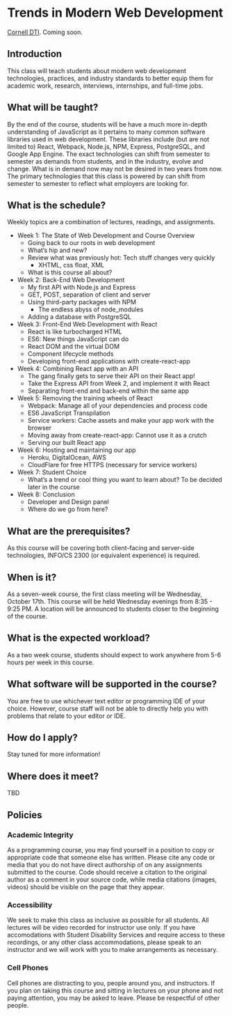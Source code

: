 # Trends in Modern Web Development
[Cornell DTI](http://cornelldti.org/). Coming soon.

## Introduction
This class will teach students about modern web development technologies, practices, and industry standards to better equip them for academic work, research, interviews, internships, and full-time jobs. 

## What will be taught?
By the end of the course, students will be have a much more in-depth understanding of JavaScript as it pertains to many common software libraries used in web development. These libraries include (but are not limited to) React, Webpack, Node.js, NPM, Express, PostgreSQL, and Google App Engine. The exact technologies can shift from semester to semester as demands from students, and in the industry, evolve and change. What is in demand now may not be desired in two years from now. The primary technologies that this class is powered by can shift from semester to semester to reflect what employers are looking for.

## What is the schedule?
Weekly topics are a combination of lectures, readings, and assignments.
* Week 1: The State of Web Development and Course Overview
  * Going back to our roots in web development
  * What’s hip and new?
  * Review what was previously hot: Tech stuff changes very quickly
    * XHTML, css float, XML
  * What is this course all about?
* Week 2: Back-End Web Development
   * My first API with Node.js and Express
   * GET, POST, separation of client and server
   * Using third-party packages with NPM
      * The endless abyss of node_modules
   * Adding a database with PostgreSQL
* Week 3: Front-End Web Development with React
  * React is like turbocharged HTML
  * ES6: New things JavaScript can do
  * React DOM and the virtual DOM
  * Component lifecycle methods
  * Developing front-end applications with create-react-app
* Week 4: Combining React app with an API
  * The gang finally gets to serve their API on their React app!
  * Take the Express API from Week 2, and implement it with React
  * Separating front-end and back-end within the same app
* Week 5: Removing the training wheels of React
  * Webpack: Manage all of your dependencies and process code
  * ES6 JavaScript Transpilation
  * Service workers: Cache assets and make your app work with the browser
  * Moving away from create-react-app: Cannot use it as a crutch
  * Serving our built React app
* Week 6: Hosting and maintaining our app
  * Heroku, DigitalOcean, AWS
  * CloudFlare for free HTTPS (necessary for service workers)
* Week 7: Student Choice
  * What’s a trend or cool thing you want to learn about? To be decided later in the course
* Week 8: Conclusion
  * Developer and Design panel
  * Where do we go from here?

## What are the prerequisites?
As this course will be covering both client-facing and server-side technologies, INFO/CS 2300 (or equivalent experience) is required.

## When is it?
As a seven-week course, the first class meeting will be Wednesday, October 17th. This course will be held Wednesday evenings from 8:35 - 9:25 PM. A location will be announced to students closer to the beginning of the course.

## What is the expected workload?
As a two week course, students should expect to work anywhere from 5-6 hours per week in this course.

## What software will be supported in the course?
You are free to use whichever text editor or programming IDE of your choice. However, course staff will not be able to directly help you with problems that relate to your editor or IDE.

## How do I apply?
Stay tuned for more information!

## Where does it meet?
TBD

## Policies
### Academic Integrity
As a programming course, you may find yourself in a position to copy or appropriate code that someone else has written. Please cite any code or media that you do not have direct authorship of on any assignments submitted to the course. Code should receive a citation to the original author as a comment in your source code, while media citations (images, videos) should be visible on the page that they appear.
### Accessibility
We seek to make this class as inclusive as possible for all students. All lectures will be video recorded for instructor use only. If you have accomodations with Student Disability Services and require access to these recordings, or any other class accommodations, please speak to an instructor and we will work with you to make arrangements as necessary.
### Cell Phones
Cell phones are distracting to you, people around you, and instructors. If you plan on taking this course and sitting in lectures on your phone and not paying attention, you may be asked to leave. Please be respectful of other people.

